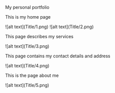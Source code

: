 My personal portfolio

<p>This is my home page</p>
![alt text](Title/1.png)
![alt text](Title/2.png)

<p>This page describes my services</p>
![alt text](Title/3.png)
<p>This page contains my contact details and address</p>
![alt text](Title/4.png)
<p>This is the page about me</p>
![alt text](Title/5.png)
